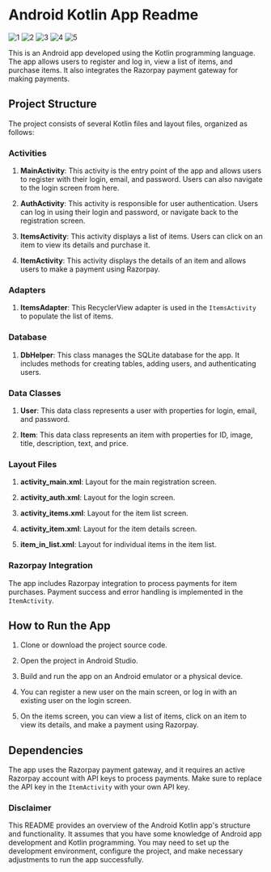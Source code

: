 # Android Kotlin App Readme

![1](https://github.com/stasdo12/android_kotlin_app/assets/93029660/55d4b1d7-3666-44f0-96ce-c602dd750982)
![2](https://github.com/stasdo12/android_kotlin_app/assets/93029660/d1e89ee1-5f3c-459c-9852-3552b1ccf74c)
![3](https://github.com/stasdo12/android_kotlin_app/assets/93029660/435881d1-c955-4014-9c10-1da98ad41c40)
![4](https://github.com/stasdo12/android_kotlin_app/assets/93029660/848c16db-6005-4a8a-9dc2-3a2f98a12d72)
![5](https://github.com/stasdo12/android_kotlin_app/assets/93029660/378aa129-6655-4c1c-873e-05cd101c21a7)



This is an Android app developed using the Kotlin programming language. The app allows users to register and log in, view a list of items, and purchase items. It also integrates the Razorpay payment gateway for making payments.

## Project Structure

The project consists of several Kotlin files and layout files, organized as follows:

### Activities

1. **MainActivity**: This activity is the entry point of the app and allows users to register with their login, email, and password. Users can also navigate to the login screen from here.

2. **AuthActivity**: This activity is responsible for user authentication. Users can log in using their login and password, or navigate back to the registration screen.

3. **ItemsActivity**: This activity displays a list of items. Users can click on an item to view its details and purchase it.

4. **ItemActivity**: This activity displays the details of an item and allows users to make a payment using Razorpay.

### Adapters

1. **ItemsAdapter**: This RecyclerView adapter is used in the `ItemsActivity` to populate the list of items.

### Database

1. **DbHelper**: This class manages the SQLite database for the app. It includes methods for creating tables, adding users, and authenticating users.

### Data Classes

1. **User**: This data class represents a user with properties for login, email, and password.

2. **Item**: This data class represents an item with properties for ID, image, title, description, text, and price.

### Layout Files

1. **activity_main.xml**: Layout for the main registration screen.

2. **activity_auth.xml**: Layout for the login screen.

3. **activity_items.xml**: Layout for the item list screen.

4. **activity_item.xml**: Layout for the item details screen.

5. **item_in_list.xml**: Layout for individual items in the item list.

### Razorpay Integration

The app includes Razorpay integration to process payments for item purchases. Payment success and error handling is implemented in the `ItemActivity`.

## How to Run the App

1. Clone or download the project source code.

2. Open the project in Android Studio.

3. Build and run the app on an Android emulator or a physical device.

4. You can register a new user on the main screen, or log in with an existing user on the login screen.

5. On the items screen, you can view a list of items, click on an item to view its details, and make a payment using Razorpay.

## Dependencies

The app uses the Razorpay payment gateway, and it requires an active Razorpay account with API keys to process payments. Make sure to replace the API key in the `ItemActivity` with your own API key.

### Disclaimer

This README provides an overview of the Android Kotlin app's structure and functionality. It assumes that you have some knowledge of Android app development and Kotlin programming. You may need to set up the development environment, configure the project, and make necessary adjustments to run the app successfully.
